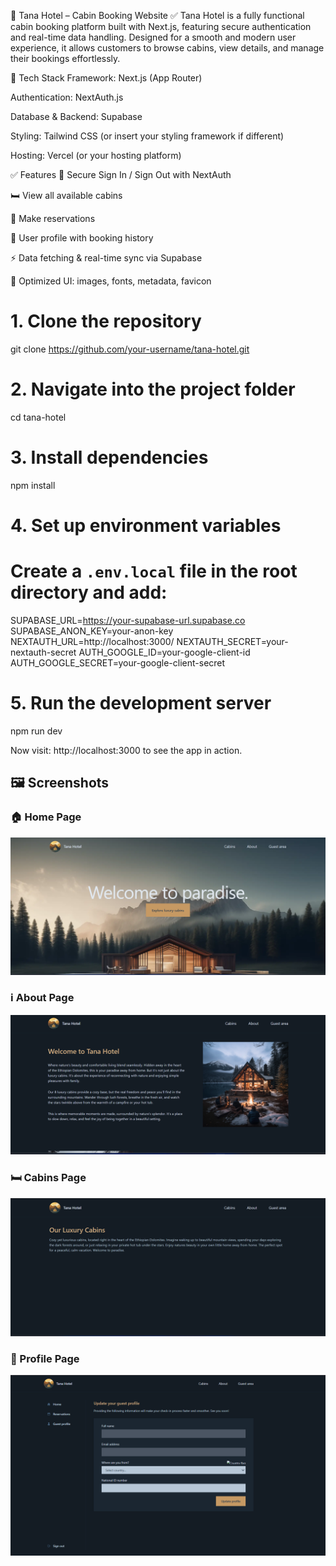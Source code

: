 🏨 Tana Hotel – Cabin Booking Website ✅
Tana Hotel is a fully functional cabin booking platform built with Next.js, featuring secure authentication and real-time data handling. Designed for a smooth and modern user experience, it allows customers to browse cabins, view details, and manage their bookings effortlessly.

🚀 Tech Stack
Framework: Next.js (App Router)

Authentication: NextAuth.js

Database & Backend: Supabase

Styling: Tailwind CSS (or insert your styling framework if different)

Hosting: Vercel (or your hosting platform)

✅ Features
🔐 Secure Sign In / Sign Out with NextAuth

🛏️ View all available cabins

📅 Make reservations

👤 User profile with booking history

⚡ Data fetching & real-time sync via Supabase

🎨 Optimized UI: images, fonts, metadata, favicon

# 1. Clone the repository

git clone https://github.com/your-username/tana-hotel.git

# 2. Navigate into the project folder

cd tana-hotel

# 3. Install dependencies

npm install

# 4. Set up environment variables

# Create a `.env.local` file in the root directory and add:

SUPABASE_URL=https://your-supabase-url.supabase.co
SUPABASE_ANON_KEY=your-anon-key
NEXTAUTH_URL=http://localhost:3000/
NEXTAUTH_SECRET=your-nextauth-secret
AUTH_GOOGLE_ID=your-google-client-id
AUTH_GOOGLE_SECRET=your-google-client-secret

# 5. Run the development server

npm run dev

Now visit: http://localhost:3000 to see the app in action.

## 🖼️ Screenshots

### 🏠 Home Page

![Home Page](./public/screenshots/home.png)

### ℹ️ About Page

![About Page](./public/screenshots/about.png)

### 🛏️ Cabins Page

![Cabins](./public/screenshots/cabins.png)

### 👤 Profile Page

![Account](./public/screenshots/account.png)
